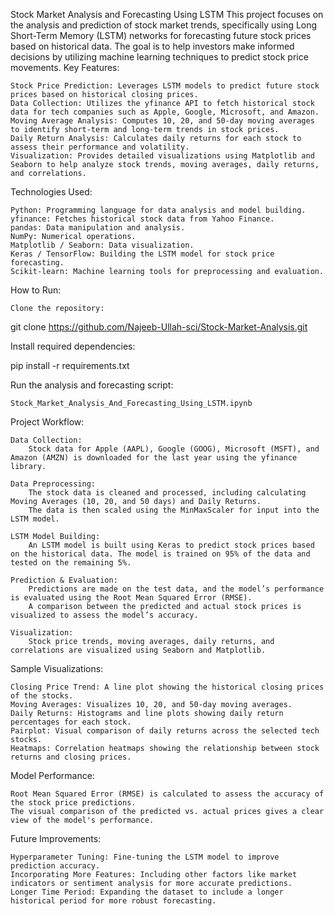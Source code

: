 Stock Market Analysis and Forecasting Using LSTM
This project focuses on the analysis and prediction of stock market trends, specifically using Long Short-Term Memory (LSTM) networks for forecasting future stock prices based on historical data. The goal is to help investors make informed decisions by utilizing machine learning techniques to predict stock price movements.
Key Features:

    Stock Price Prediction: Leverages LSTM models to predict future stock prices based on historical closing prices.
    Data Collection: Utilizes the yfinance API to fetch historical stock data for tech companies such as Apple, Google, Microsoft, and Amazon.
    Moving Average Analysis: Computes 10, 20, and 50-day moving averages to identify short-term and long-term trends in stock prices.
    Daily Return Analysis: Calculates daily returns for each stock to assess their performance and volatility.
    Visualization: Provides detailed visualizations using Matplotlib and Seaborn to help analyze stock trends, moving averages, daily returns, and correlations.

Technologies Used:

    Python: Programming language for data analysis and model building.
    yfinance: Fetches historical stock data from Yahoo Finance.
    pandas: Data manipulation and analysis.
    NumPy: Numerical operations.
    Matplotlib / Seaborn: Data visualization.
    Keras / TensorFlow: Building the LSTM model for stock price forecasting.
    Scikit-learn: Machine learning tools for preprocessing and evaluation.

How to Run:

    Clone the repository:

git clone https://github.com/Najeeb-Ullah-sci/Stock-Market-Analysis.git

Install required dependencies:

pip install -r requirements.txt

Run the analysis and forecasting script:

    Stock_Market_Analysis_And_Forecasting_Using_LSTM.ipynb

Project Workflow:

    Data Collection:
        Stock data for Apple (AAPL), Google (GOOG), Microsoft (MSFT), and Amazon (AMZN) is downloaded for the last year using the yfinance library.

    Data Preprocessing:
        The stock data is cleaned and processed, including calculating Moving Averages (10, 20, and 50 days) and Daily Returns.
        The data is then scaled using the MinMaxScaler for input into the LSTM model.

    LSTM Model Building:
        An LSTM model is built using Keras to predict stock prices based on the historical data. The model is trained on 95% of the data and tested on the remaining 5%.

    Prediction & Evaluation:
        Predictions are made on the test data, and the model’s performance is evaluated using the Root Mean Squared Error (RMSE).
        A comparison between the predicted and actual stock prices is visualized to assess the model’s accuracy.

    Visualization:
        Stock price trends, moving averages, daily returns, and correlations are visualized using Seaborn and Matplotlib.

Sample Visualizations:

    Closing Price Trend: A line plot showing the historical closing prices of the stocks.
    Moving Averages: Visualizes 10, 20, and 50-day moving averages.
    Daily Returns: Histograms and line plots showing daily return percentages for each stock.
    Pairplot: Visual comparison of daily returns across the selected tech stocks.
    Heatmaps: Correlation heatmaps showing the relationship between stock returns and closing prices.

Model Performance:

    Root Mean Squared Error (RMSE) is calculated to assess the accuracy of the stock price predictions.
    The visual comparison of the predicted vs. actual prices gives a clear view of the model's performance.

Future Improvements:

    Hyperparameter Tuning: Fine-tuning the LSTM model to improve prediction accuracy.
    Incorporating More Features: Including other factors like market indicators or sentiment analysis for more accurate predictions.
    Longer Time Period: Expanding the dataset to include a longer historical period for more robust forecasting.
